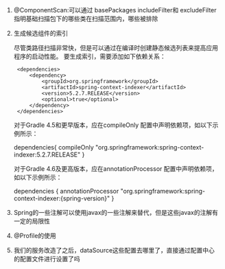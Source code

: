 
1. @ComponentScan:可以通过 basePackages  includeFilter和 excludeFilter指明基础扫描包下的哪些类在扫描范围内，哪些被排除
2. 生成候选组件的索引

   尽管类路径扫描非常快，但是可以通过在编译时创建静态候选列表来提高应用程序的启动性能。
   要生成索引，需要添加如下依赖关系：

        <dependencies>
            <dependency>
                <groupId>org.springframework</groupId>
                <artifactId>spring-context-indexer</artifactId>
                <version>5.2.7.RELEASE</version>
                <optional>true</optional>
            </dependency>
        </dependencies>

   对于Gradle 4.5和更早版本，应在compileOnly 配置中声明依赖项，如以下示例所示：

    dependencies{
        compileOnly "org.springframework:spring-context-indexer:5.2.7.RELEASE"
    }

   对于Gradle 4.6及更高版本，应在annotationProcessor 配置中声明依赖项，如以下示例所示：

    dependencies {
        annotationProcessor "org.springframework:spring-context-indexer:{spring-version}"
    }

3. Spring的一些注解可以使用javax的一些注解来替代，但是这些javax的注解有一定的局限性

4. @Profile的使用

5. 我们的服务改造了之后，dataSource这些配置去哪里了，直接通过配置中心的配置文件进行设置了吗